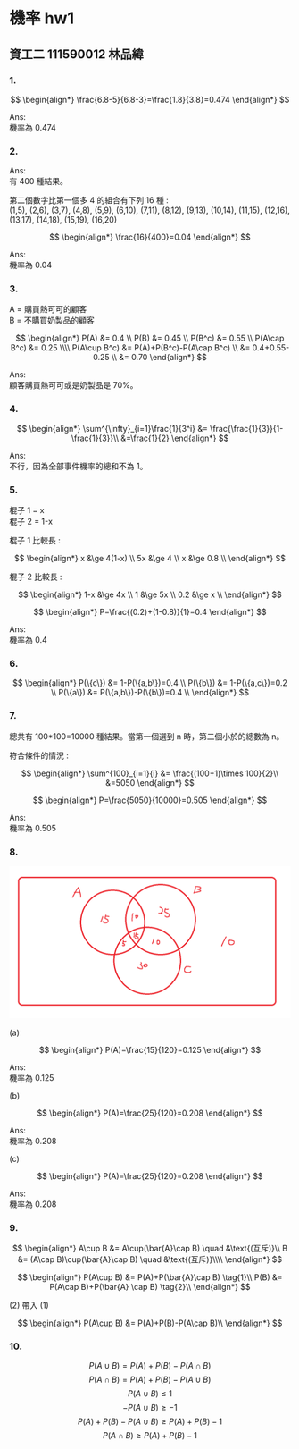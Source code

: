 # 機率 hw1

## 資工二 111590012 林品緯

### 1.

$$
\begin{align*}
    \frac{6.8-5}{6.8-3}=\frac{1.8}{3.8}=0.474
\end{align*}
$$

Ans:<br>
機率為 0.474

### 2.

Ans:<br>
有 400 種結果。

第二個數字比第一個多 4 的組合有下列 16 種 :<br>
(1,5), (2,6), (3,7), (4,8), (5,9), (6,10), (7,11), (8,12), (9,13), (10,14), (11,15), (12,16), (13,17), (14,18), (15,19), (16,20)<br>

$$
\begin{align*}
    \frac{16}{400}=0.04
\end{align*}
$$

Ans:<br>
機率為 0.04

### 3.

A = 購買熱可可的顧客<br>
B = 不購買奶製品的顧客<br>

$$
\begin{align*}
    P(A) &= 0.4 \\
    P(B) &= 0.45 \\
    P(B^c) &= 0.55 \\
    P(A\cap B^c) &= 0.25 \\\\
    P(A\cup B^c) &= P(A)+P(B^c)-P(A\cap B^c) \\
                 &= 0.4+0.55-0.25 \\
                 &= 0.70
\end{align*}
$$

Ans:<br>
顧客購買熱可可或是奶製品是 70%。

### 4.

$$
\begin{align*}
    \sum^{\infty}_{i=1}\frac{1}{3^i} &= \frac{\frac{1}{3}}{1-\frac{1}{3}}\\
    &=\frac{1}{2}
\end{align*}
$$

Ans:<br>
不行，因為全部事件機率的總和不為 1。

### 5.

棍子 1 = x<br>
棍子 2 = 1-x

棍子 1 比較長 :

$$
\begin{align*}
    x &\ge 4(1-x) \\
    5x &\ge 4 \\
    x &\ge 0.8 \\
\end{align*}
$$

棍子 2 比較長 :

$$
\begin{align*}
    1-x &\ge 4x \\
    1 &\ge 5x \\
    0.2 &\ge x \\
\end{align*}
$$

$$
\begin{align*}
    P=\frac{(0.2)+(1-0.8)}{1}=0.4
\end{align*}
$$

Ans:<br>
機率為 0.4

### 6.

$$
\begin{align*}
    P(\{c\}) &= 1-P(\{a,b\})=0.4 \\
    P(\{b\}) &= 1-P(\{a,c\})=0.2 \\
    P(\{a\}) &= P(\{a,b\})-P(\{b\})=0.4 \\
\end{align*}
$$

### 7.

總共有 100\*100=10000 種結果。當第一個選到 n 時，第二個小於的總數為 n。

符合條件的情況 :

$$
\begin{align*}
    \sum^{100}_{i=1}{i} &= \frac{(100+1)\times 100}{2}\\
    &=5050
\end{align*}
$$

$$
\begin{align*}
    P=\frac{5050}{10000}=0.505
\end{align*}
$$

Ans:<br>
機率為 0.505

### 8.

![image](hw1_8.png)

(a)<br>

$$
\begin{align*}
    P(A)=\frac{15}{120}=0.125
\end{align*}
$$

Ans:<br>
機率為 0.125

(b)<br>

$$
\begin{align*}
    P(A)=\frac{25}{120}=0.208
\end{align*}
$$

Ans:<br>
機率為 0.208

(c)<br>

$$
\begin{align*}
    P(A)=\frac{25}{120}=0.208
\end{align*}
$$

Ans:<br>
機率為 0.208

### 9.

$$
\begin{align*}
    A\cup B &= A\cup(\bar{A}\cap B) \quad &\text{(互斥)}\\
    B &= (A\cap B)\cup(\bar{A}\cap B) \quad &\text{(互斥)}\\\\
\end{align*}
$$

$$
\begin{align*}
    P(A\cup B) &= P(A)+P(\bar{A}\cap B) \tag{1}\\
    P(B) &= P(A\cap B)+P(\bar{A} \cap B) \tag{2}\\
\end{align*}
$$

(2) 帶入 (1)

$$
\begin{align*}
    P(A\cup B) &= P(A)+P(B)-P(A\cap B)\\
\end{align*}
$$

### 10.

$$P(A\cup B) = P(A)+P(B)-P(A\cap B)$$
$$P(A\cap B) = P(A)+P(B)-P(A\cup B)$$
$$P(A\cup B) \le 1$$
$$-P(A\cup B) \ge -1$$
$$P(A)+P(B)-P(A\cup B) \ge P(A)+P(B)-1$$
$$P(A\cap B) \ge P(A)+P(B)-1$$
